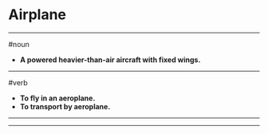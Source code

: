 # Airplane
---
#noun
- **A powered heavier-than-air aircraft with fixed wings.**
---
#verb
- **To fly in an aeroplane.**
- **To transport by aeroplane.**
---
---
